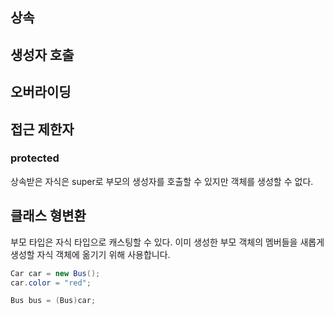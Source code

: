 ## 상속

## 생성자 호출

## 오버라이딩

## 접근 제한자
### protected
상속받은 자식은 super로 부모의 생성자를 호출할 수 있지만 객체를 생성할 수 없다.


## 클래스 형변환
부모 타입은 자식 타입으로 캐스팅할 수 있다.
이미 생성한 부모 객체의 멤버들을 새롭게 생성할 자식 객체에 옮기기 위해 사용합니다.

```java
Car car = new Bus();
car.color = "red";

Bus bus = (Bus)car;
```
